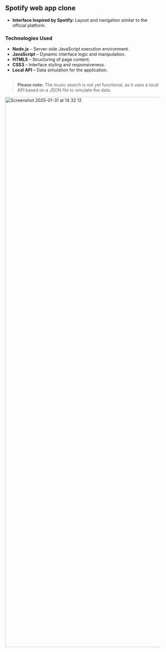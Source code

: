 ## Spotify web app clone

- **Interface Inspired by Spotify:**
Layout and navigation similar to the official platform.<br>

### Technologies Used

- **Node.js** – Server-side JavaScript execution environment.
- **JavaScript** – Dynamic interface logic and manipulation.
- **HTML5** – Structuring of page content.
- **CSS3** – Interface styling and responsiveness.
- **Local API** – Data simulation for the application.
  <br><br>
  

> **Please note:**
> The music search is not yet functional, as it uses a local API based on a JSON file to simulate the data.



<img width="1778" alt="Screenshot 2025-01-31 at 14 32 12" src="https://github.com/user-attachments/assets/4915524e-aa88-4198-b5e5-dcfbf38e58cd" />

